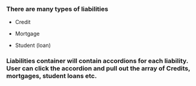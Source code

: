 ### There are many types of liabilities

- Credit

- Mortgage

- Student (loan)

### Liabilities container will contain accordions for each liability. User can click the accordion and pull out the array of Credits, mortgages, student loans etc.
